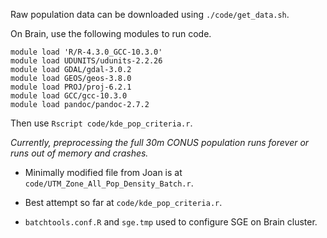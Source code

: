 Raw population data can be downloaded using `./code/get_data.sh`. 

On Brain, use the following modules to run code. 

```
module load 'R/R-4.3.0_GCC-10.3.0'
module load UDUNITS/udunits-2.2.26
module load GDAL/gdal-3.0.2 
module load GEOS/geos-3.8.0
module load PROJ/proj-6.2.1
module load GCC/gcc-10.3.0
module load pandoc/pandoc-2.7.2
```

Then use `Rscript code/kde_pop_criteria.r`. 

_Currently, preprocessing the full 30m CONUS population runs forever or runs out of memory and crashes._ 

* Minimally modified file from Joan is at `code/UTM_Zone_All_Pop_Density_Batch.r`. 

* Best attempt so far at `code/kde_pop_criteria.r`. 

* `batchtools.conf.R` and `sge.tmp` used to configure SGE on Brain cluster. 